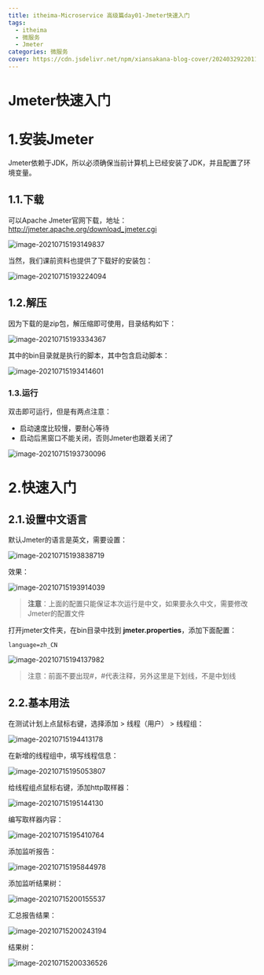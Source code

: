 ```yaml
---
title: itheima-Microservice 高级篇day01-Jmeter快速入门
tags:
  - itheima
  - 微服务
  - Jmeter
categories: 微服务
cover: https://cdn.jsdelivr.net/npm/xiansakana-blog-cover/202403292201194.png
---
```

# Jmeter快速入门







# 1.安装Jmeter

Jmeter依赖于JDK，所以必须确保当前计算机上已经安装了JDK，并且配置了环境变量。



## 1.1.下载

可以Apache Jmeter官网下载，地址：http://jmeter.apache.org/download_jmeter.cgi

![image-20210715193149837](https://cdn.jsdelivr.net/npm/microservice-springcloud-rabbitmq-docker-redis-es/image-20210715193149837.png)



当然，我们课前资料也提供了下载好的安装包：

![image-20210715193224094](https://cdn.jsdelivr.net/npm/microservice-springcloud-rabbitmq-docker-redis-es/image-20210715193224094.png)



## 1.2.解压

因为下载的是zip包，解压缩即可使用，目录结构如下：

![image-20210715193334367](https://cdn.jsdelivr.net/npm/microservice-springcloud-rabbitmq-docker-redis-es/image-20210715193334367.png)

其中的bin目录就是执行的脚本，其中包含启动脚本：

![image-20210715193414601](https://cdn.jsdelivr.net/npm/microservice-springcloud-rabbitmq-docker-redis-es/image-20210715193414601.png)

### 1.3.运行

双击即可运行，但是有两点注意：

- 启动速度比较慢，要耐心等待
- 启动后黑窗口不能关闭，否则Jmeter也跟着关闭了

![image-20210715193730096](https://cdn.jsdelivr.net/npm/microservice-springcloud-rabbitmq-docker-redis-es/image-20210715193730096.png)



# 2.快速入门



## 2.1.设置中文语言

默认Jmeter的语言是英文，需要设置：

![image-20210715193838719](https://cdn.jsdelivr.net/npm/microservice-springcloud-rabbitmq-docker-redis-es/image-20210715193838719.png)

效果：

![image-20210715193914039](https://cdn.jsdelivr.net/npm/microservice-springcloud-rabbitmq-docker-redis-es/image-20210715193914039.png)



> **注意**：上面的配置只能保证本次运行是中文，如果要永久中文，需要修改Jmeter的配置文件



打开jmeter文件夹，在bin目录中找到 **jmeter.properties**，添加下面配置：

```properties
language=zh_CN
```

![image-20210715194137982](https://cdn.jsdelivr.net/npm/microservice-springcloud-rabbitmq-docker-redis-es/image-20210715194137982.png)



> 注意：前面不要出现#，#代表注释，另外这里是下划线，不是中划线





## 2.2.基本用法

在测试计划上点鼠标右键，选择添加 > 线程（用户） > 线程组：

![image-20210715194413178](https://cdn.jsdelivr.net/npm/microservice-springcloud-rabbitmq-docker-redis-es/image-20210715194413178.png)

在新增的线程组中，填写线程信息：

![image-20210715195053807](https://cdn.jsdelivr.net/npm/microservice-springcloud-rabbitmq-docker-redis-es/image-20210715195053807.png)



给线程组点鼠标右键，添加http取样器：

![image-20210715195144130](https://cdn.jsdelivr.net/npm/microservice-springcloud-rabbitmq-docker-redis-es/image-20210715195144130.png)



编写取样器内容：

![image-20210715195410764](https://cdn.jsdelivr.net/npm/microservice-springcloud-rabbitmq-docker-redis-es/image-20210715195410764.png)



添加监听报告：

![image-20210715195844978](https://cdn.jsdelivr.net/npm/microservice-springcloud-rabbitmq-docker-redis-es/image-20210715195844978.png)

添加监听结果树：

![image-20210715200155537](https://cdn.jsdelivr.net/npm/microservice-springcloud-rabbitmq-docker-redis-es/image-20210715200155537.png)



汇总报告结果：

![image-20210715200243194](https://cdn.jsdelivr.net/npm/microservice-springcloud-rabbitmq-docker-redis-es/image-20210715200243194.png)

结果树：

![image-20210715200336526](https://cdn.jsdelivr.net/npm/microservice-springcloud-rabbitmq-docker-redis-es/image-20210715200336526.png)

